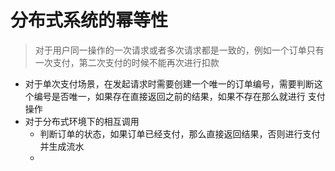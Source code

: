 # 分布式系统的幂等性

> 对于用户同一操作的一次请求或者多次请求都是一致的，例如一个订单只有一次支付，第二次支付的时候不能再次进行扣款

* 对于单次支付场景，在发起请求时需要创建一个唯一的订单编号，需要判断这个编号是否唯一，如果存在直接返回之前的结果，如果不存在那么就进行
支付操作
* 对于分布式环境下的相互调用
   - 判断订单的状态，如果订单已经支付，那么直接返回结果，否则进行支付并生成流水
   - 